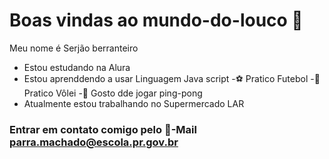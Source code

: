 # Boas vindas ao mundo-do-louco 🤡
Meu nome é Serjão berranteiro

- Estou estudando na Alura
- Estou aprenddendo a usar Linguagem Java script
-⚽ Pratico Futebol
-🏐 Pratico Vôlei
-🏓 Gosto dde jogar ping-pong
- Atualmente estou trabalhando no Supermercado LAR

### Entrar em contato comigo pelo 📧-Mail parra.machado@escola.pr.gov.br ###
